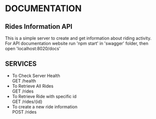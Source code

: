 # DOCUMENTATION

## Rides Information API

This is a simple server to create and get information about riding activity.<br>
For API documentation website run 'npm start' in 'swagger' folder, then open 'localhost:8020/docs'

## SERVICES
- To Check Server Health<br>
GET /health
- To Retrieve All Rides<br>
GET /rides
- To Retrieve Ride with specific id<br>
GET /rides/{id}
- To create a new ride information<br>
POST /rides